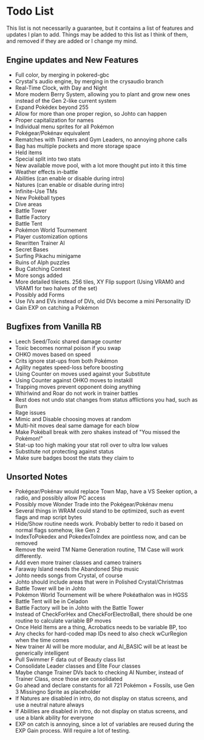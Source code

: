 # Todo List

This list is not necessarily a guarantee, but it contains a list of features and updates I plan to add. 
Things may be added to this list as I think of them, and removed if they are added or I change my mind.

## Engine updates and New Features
* Full color, by merging in pokered-gbc
* Crystal's audio engine, by merging in the crysaudio branch
* Real-Time Clock, with Day and Night
* More modern Berry System, allowing you to plant and grow new ones instead of the Gen 2-like current system
* Expand Pokédex beyond 255
* Allow for more than one proper region, so Johto can happen
* Proper capitalization for names
* Individual menu sprites for all Pokémon
* Pokégear/Pokénav equivalent
* Rematches with Trainers and Gym Leaders, no annoying phone calls
* Bag has multiple pockets and more storage space
* Held items
* Special split into two stats
* New available move pool, with a lot more thought put into it this time
* Weather effects in-battle
* Abilities (can enable or disable during intro)
* Natures (can enable or disable during intro)
* Infinite-Use TMs
* New Pokéball types
* Dive areas
* Battle Tower
* Battle Factory
* Battle Tent
* Pokémon World Tournement
* Player customization options
* Rewritten Trainer AI
* Secret Bases
* Surfing Pikachu minigame
* Ruins of Alph puzzles
* Bug Catching Contest
* More songs added
* More detailed tilesets. 256 tiles, XY Flip support (Using VRAM0 and VRAM1 for two halves of the set)
* Possibly add Forms
* Use IVs and EVs instead of DVs, old DVs become a mini Personality ID
* Gain EXP on catching a Pokémon


## Bugfixes from Vanilla RB
* Leech Seed/Toxic shared damage counter
* Toxic becomes normal poison if you swap
* OHKO moves based on speed
* Crits ignore stat-ups from both Pokémon
* Agility negates speed-loss before boosting
* Using Counter on moves used against your Substitute
* Using Counter against OHKO moves to instakill
* Trapping moves prevent opponent doing anything
* Whirlwind and Roar do not work in trainer battles
* Rest does not undo stat changes from status afflictions you had, such as Burn
* Rage issues
* Mimic and Disable choosing moves at random
* Multi-hit moves deal same damage for each blow
* Make Pokéball break with zero shakes instead of "You missed the Pokémon!"
* Stat-up too high making your stat roll over to ultra low values
* Substitute not protecting against status
* Make sure badges boost the stats they claim to


## Unsorted Notes
* Pokégear/Pokénav would replace Town Map, have a VS Seeker option, a radio, and possibly allow PC access
* Possibly move Wonder Trade into the Pokégear/Pokénav menu
* Several things in WRAM could stand to be optimized, such as event flags and map script bytes
* Hide/Show routine needs work. Probably better to redo it based on normal flags somehow, like Gen 2
* IndexToPokedex and PokedexToIndex are pointless now, and can be removed
* Remove the weird TM Name Generation routine, TM Case will work differently.
* Add even more trainer classes and cameo trainers
* Faraway Island needs the Abandoned Ship music
* Johto needs songs from Crystal, of course
* Johto should include areas that were in Polished Crystal/Christmas
* Battle Tower will be in Johto
* Pokémon World Tournement will be where Pokéathalon was in HGSS
* Battle Tent will be in Celadon
* Battle Factory will be in Johto with the Battle Tower
* Instead of CheckForHex and CheckForElectroBall, there should be one routine to calculate variable BP moves
* Once Held Items are a thing, Acrobatics needs to be variable BP, too
* Any checks for hard-coded map IDs need to also check wCurRegion when the time comes
* New trainer AI will be more modular, and AI_BASIC will be at least be generically intelligent
* Pull Swimmer F data out of Beauty class list
* Consolidate Leader classes and Elite Four classes
* Maybe change Trainer DVs back to checking AI Number, instead of Trainer Class, once those are consolidated
* Go ahead and declare constants for all 721 Pokémon + Fossils, use Gen 3 Missingno Sprite as placeholder
* If Natures are disabled in intro, do not display on status screens, and use a neutral nature always
* If Abilities are disabled in intro, do not display on status screens, and use a blank ability for everyone
* EXP on catch is annoying, since a lot of variables are reused during the EXP Gain process. Will require a lot of testing.
